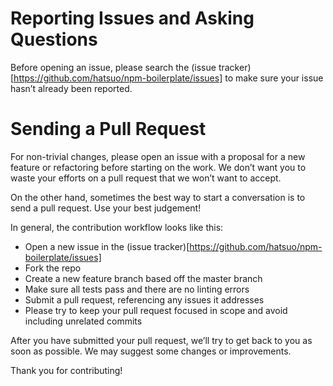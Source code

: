# Reporting Issues and Asking Questions

Before opening an issue, please search the (issue tracker)[https://github.com/hatsuo/npm-boilerplate/issues] to make sure your issue hasn’t already been reported.

# Sending a Pull Request

For non-trivial changes, please open an issue with a proposal for a new feature or refactoring before starting on the work. We don’t want you to waste your efforts on a pull request that we won’t want to accept.

On the other hand, sometimes the best way to start a conversation is to send a pull request. Use your best judgement!

In general, the contribution workflow looks like this:

- Open a new issue in the (issue tracker)[https://github.com/hatsuo/npm-boilerplate/issues]
- Fork the repo
- Create a new feature branch based off the master branch
- Make sure all tests pass and there are no linting errors
- Submit a pull request, referencing any issues it addresses
- Please try to keep your pull request focused in scope and avoid including unrelated commits

After you have submitted your pull request, we’ll try to get back to you as soon as possible. We may suggest some changes or improvements.

Thank you for contributing!
